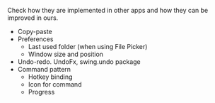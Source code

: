 Check how they are implemented in other apps and how they can be improved in ours.
- Copy-paste
- Preferences
    - Last used folder (when using File Picker)
    - Window size and position
- Undo-redo. UndoFx, swing.undo package
- Command pattern
    - Hotkey binding
    - Icon for command
    - Progress
